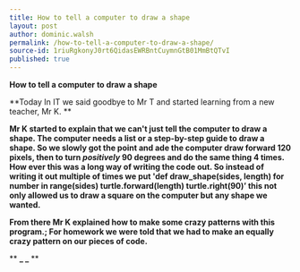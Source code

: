 ```yaml
---
title: How to tell a computer to draw a shape
layout: post
author: dominic.walsh
permalink: /how-to-tell-a-computer-to-draw-a-shape/
source-id: 1riuRgkonyJ0rt6QidasEWRBntCuymnGtB01MmBtQTvI
published: true
---
```

**How to tell a computer to draw a shape**

**Today In IT we said goodbye to Mr T and started learning from a new teacher, Mr K. **

**Mr K started to explain that we can't just tell the computer to draw a shape. The computer needs a list or a step-by-step guide to draw a shape. So we slowly got the point and  ade the computer draw forward 120 pixels, then to turn ****_positively_**** 90 degrees and do the same thing 4 times. How ever this was a long way of writing the code out. So instead of writing it out multiple of times we put 'def draw_shape(sides, length)    for number in range(sides)  turtle.forward(length)    turtle.right(90)’ this not only allowed us to draw a square on the computer but any shape we wanted.**

**From there Mr K explained how to make some crazy patterns with this program.; For homework we were told that we had to make an equally crazy pattern on our pieces of code.**

**  ****_ _****  **

